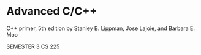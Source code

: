 # Advanced C/C++
C++ primer, 5th edition
by Stanley B. Lippman, Jose Lajoie, and Barbara E. Moo

SEMESTER 3
CS 225
